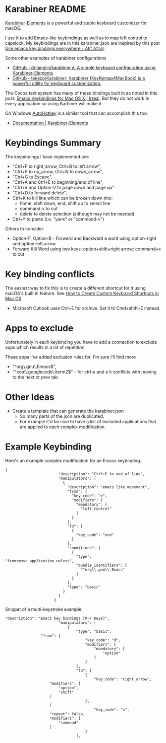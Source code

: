 # Karabiner README

[Karabiner-Elements](https://karabiner-elements.pqrs.org/) is a powerful and stable keyboard customizer for macOS.

I use it to add Emacs-like keybindings as well as to map left control to capslock. My keybindings are in this karabiner.json are inspired by this post [Use emacs key bindings everywhere - Atif Afzal](https://atfzl.com/use-emacs-key-bindings-everywhere).

Some other examples of karabiner configurations

* [GitHub - drliangjin/karabiner.d: A simple keyboard configuration using Karabiner-Elements](https://github.com/drliangjin/karabiner.d)
* [GitHub - tekezo/Karabiner: Karabiner (KeyRemap4MacBook) is a powerful utility for keyboard customization.](https://github.com/tekezo/Karabiner)

The Cocoa text system has many of these bindings built in as noted in this post: [Emacs Keybindings for Mac OS X | Irreal](https://irreal.org/blog/?p=259).  But they do not work in every application so using Karbiner will make it

On Windows [AutoHotkey](https://www.autohotkey.com/) is a similar tool that can accomplish this too.

* [Documentation | Karabiner-Elements](https://karabiner-elements.pqrs.org/docs/)

# Keybindings Summary

The keybindings I have implemented are:

* "Ctrl+F to right_arrow, Ctrl+B to left arrow",
* "Ctrl+P to up_arrow, Ctrl+N to down_arrow",
* "Ctrl+G to Escape",
* "Ctrl+A and Ctrl+E to beginning/end of line",
* "Ctrl+V and Option-V to page down and page up"
* "Ctrl+D to forward delete",
* Ctrl+K to kill line which can be broken down into:
    * home, shift down, end, shift up to select line
    * command-x to cut
    * delete to delete selection (although may not be needed)
* Ctrl+Y to paste (i.e. "yank" or "command-v")

Others to consider:

* Option-F, Option-B - Forward and Backward a word using option-right and option-left arrow
* Forward Kill Word using two keys: option+shift+right arrow; command+x to cut

# Key binding conflicts

The easiest way to fix this is to create a different shortcut for it using macOS's built in feature.  See [How to Create Custom Keyboard Shortcuts in Mac OS](https://osxdaily.com/2017/08/08/create-custom-keyboard-shortcut-mac/#:~:text=1%20From%20MacOS%2C%20go%20to%20the%20%EF%A3%BF%20Apple,available%20for%20use%20%28in%20this%20example%2C%20%E2%80%9CRename%E2%80%A6%E2%80%9D%20)

* Microsoft Outlook uses Ctrl+E for archive. Set it to Cmd+shift+E instead.

# Apps to exclude

Unfortunately in each keybinding you have to add a connection to exclude apps which results in a lot of repetition.

These apps I've added exclusion rules for.  I'm sure I'll find more

* "^org\\.gnu\\.Emacs$",
* "^com\\.googlecode\\.iterm2$" - for ctrl-a and e it conflicts with moving to the next or prev tab

# Other Ideas

* Create a template that can generate the karabiner.json
    * So many parts of the json are duplicated.
    * For example it'd be nice to have a list of excluded applications that are applied to each complex modification.

# Example Keybinding

Here's an example complex modification for an Emacs keybinding.

```
{
                        "description": "Ctrl+E to end of line",
                        "manipulators": [
                          {
                            "description": "emacs like movement",
                            "from": {
                              "key_code": "e",
                              "modifiers": {
                                "mandatory": [
                                  "left_control"
                                ]
                              }
                            },
                            "to": [
                              {
                                "key_code": "end"
                              }
                            ],
                            "conditions": [
                              {
                                "type": "frontmost_application_unless",
                                "bundle_identifiers": [
                                  "^org\\.gnu\\.Emacs"
                                ]
                              }
                            ],
                            "type": "basic"
                          }
                        ]
                      }
```

Snippet of a multi-keystroke example.

```
"description": "Emacs key bindings [M-? Keys]",
                        "manipulators": [
                            {
                                "type": "basic",
				"from": {
                                    "key_code": "d",
                                    "modifiers": {
                                        "mandatory": [
                                            "option"
                                        ]
                                    }
                                },
                                "to": [
                                    {
                                        "key_code": "right_arrow",
					"modifiers": [
					    "option",
					    "shift"
					]
                                    },
				    {
                                        "key_code": "x",
					"repeat": false,
					"modifiers": [
					    "command"
					]
                                    }
                                ],
```